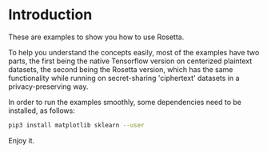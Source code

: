 # Introduction

These are examples to show you how to use Rosetta.

To help you understand the concepts easily, most of the examples have two parts, the first being the native Tensorflow version on centerized plaintext datasets, the second being the Rosetta version, which has the same functionality while running on secret-sharing 'ciphertext' datasets in a privacy-preserving way.

In order to run the examples smoothly, some dependencies need to be installed, as follows:

```sh
pip3 install matplotlib sklearn --user
```

Enjoy it.
